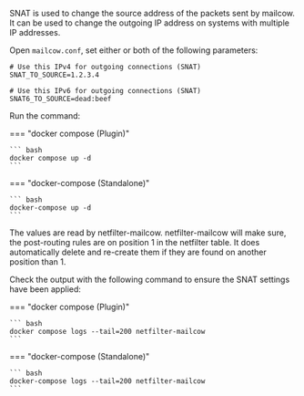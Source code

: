 SNAT is used to change the source address of the packets sent by mailcow.
It can be used to change the outgoing IP address on systems with multiple IP addresses.

Open `mailcow.conf`, set either or both of the following parameters:

```
# Use this IPv4 for outgoing connections (SNAT)
SNAT_TO_SOURCE=1.2.3.4

# Use this IPv6 for outgoing connections (SNAT)
SNAT6_TO_SOURCE=dead:beef
```

Run the command:

=== "docker compose (Plugin)"

    ``` bash
    docker compose up -d
    ```

=== "docker-compose (Standalone)"

    ``` bash
    docker-compose up -d
    ```

The values are read by netfilter-mailcow. netfilter-mailcow will make sure, the post-routing rules are on position 1 in the netfilter table. It does automatically delete and re-create them if they are found on another position than 1.

Check the output with the following command to ensure the SNAT settings have been applied:

=== "docker compose (Plugin)"

    ``` bash
    docker compose logs --tail=200 netfilter-mailcow
    ```

=== "docker-compose (Standalone)"

    ``` bash
    docker-compose logs --tail=200 netfilter-mailcow
    ```